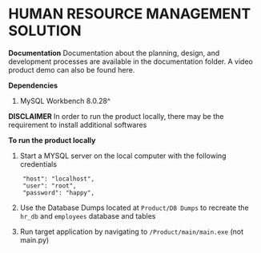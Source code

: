 # HUMAN RESOURCE MANAGEMENT SOLUTION

**Documentation**
Documentation about the planning, design, and development processes are available in the documentation folder. A video product demo can also be found here.

**Dependencies**
1. MySQL Workbench 8.0.28^

**DISCLAIMER**
In order to run the product locally, there may be the requirement to install additional softwares

**To run the product locally**
1. Start a MYSQL server on the local computer with the following credentials

```
    "host": "localhost",
    "user": "root",
    "password": "happy",
```

2. Use the Database Dumps located at ```Product/DB Dumps``` to recreate the ```hr_db``` and ```employees``` database and tables

3. Run target application by navigating to ```/Product/main/main.exe``` (not main.py)
